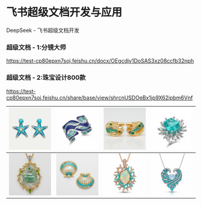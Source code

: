 # 飞书超级文档开发与应用
DeepSeek - 飞书超级文档开发

### 超级文档 - 1:分镜大师
https://test-cp80epxn7soj.feishu.cn/docx/OEgcdjv1DoSAS3xz08ccfb32nph

### 超级文档 - 2:珠宝设计800款
https://test-cp80epxn7soj.feishu.cn/share/base/view/shrcnUSDOeBx1jp9X62ipbm6Vnf

| ![Image 1](PiecesOfJewelry/jewerly_00094.jpg) | ![Image 2](PiecesOfJewelry/jewerly_00844.jpg) | ![Image 2](PiecesOfJewelry/jewerly_00613.jpg) |![Image 2](PiecesOfJewelry/jewerly_00670.jpg) |
|---------------------------------|---------------------------------|---------------------------------|---------------------------------|
| ![Image 3](PiecesOfJewelry/jewerly_00845.jpg) | ![Image 4](PiecesOfJewelry/jewerly_02510.jpg) | ![Image 2](PiecesOfJewelry/jewerly_00659.jpg) |![Image 2](PiecesOfJewelry/jewerly_00860.jpg) |
